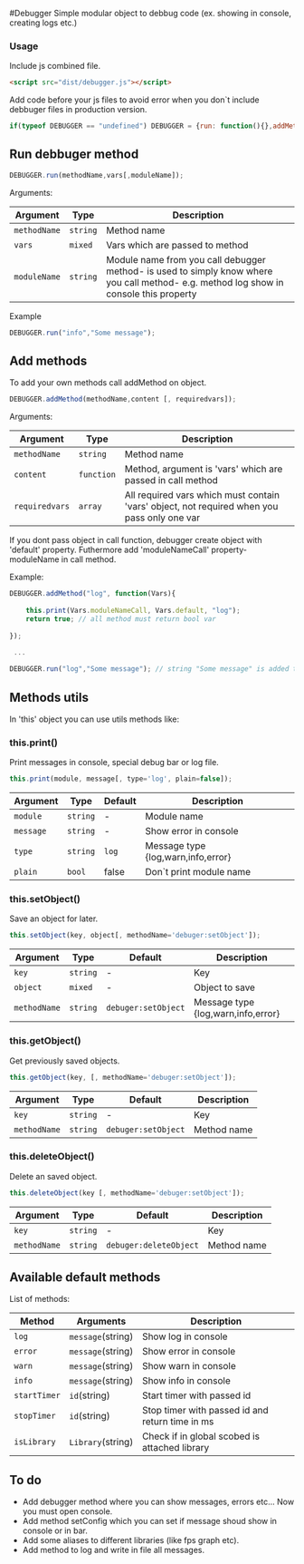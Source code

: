 #Debugger
Simple modular object to debbug code (ex. showing in console, creating logs etc.)

### Usage

Include js combined file.
``` html
<script src="dist/debugger.js"></script>
```

Add code before your js files to avoid error when you don`t include debbuger files in production version.

``` js
if(typeof DEBUGGER == "undefined") DEBUGGER = {run: function(){},addMethod: function(){}};
```

## Run debbuger method
```js
DEBUGGER.run(methodName,vars[,moduleName]);
```
Arguments:

| Argument | Type | Description
|--------|---------|------------
| `methodName` | `string` | Method name
| `vars` | `mixed` | Vars which are passed to method
| `moduleName` | `string` | Module name from you call debugger method- is used to simply know where you call method- e.g. method log show in console this property  

Example
```js
DEBUGGER.run("info","Some message");
```

## Add methods

To add your own methods call addMethod on object.

```js
DEBUGGER.addMethod(methodName,content [, requiredvars]);
```
Arguments:

| Argument | Type | Description
|--------|---------|------------
| `methodName` | `string` | Method name
| `content` | `function` | Method, argument is 'vars' which are passed in call method
| `requiredvars` | `array` | All required vars which must contain 'vars' object, not required when you pass only one var

If you dont pass object in call function, debugger create object with 'default' property. Futhermore add 'moduleNameCall' property- moduleName in call method.

Example: 

```js
DEBUGGER.addMethod("log", function(Vars){
  
	this.print(Vars.moduleNameCall, Vars.default, "log");
	return true; // all method must return bool var
		
});

 ...
 
DEBUGGER.run("log","Some message"); // string "Some message" is added to Vars.default property

```
## Methods utils
In 'this' object you can use utils methods like:
### this.print()
Print messages in console, special debug bar or log file.
```js
this.print(module, message[, type='log', plain=false]);
```

| Argument | Type | Default | Description
|--------|---------|-------|---------
| `module` | `string` | - |Module name
| `message` | `string` | - |Show error in console
| `type` | `string` | `log` |Message type {log,warn,info,error}
| `plain` | `bool` |  false |Don`t print module name

### this.setObject()
Save an object for later.
```js
this.setObject(key, object[, methodName='debuger:setObject']);
```
| Argument | Type | Default | Description
|--------|---------|-------|---------
| `key` | `string` | - | Key
| `object` | `mixed` | - | Object to save
| `methodName` | `string` | `debuger:setObject` | Message type {log,warn,info,error}

### this.getObject()
Get previously saved objects.
```js
this.getObject(key, [, methodName='debuger:setObject']);
```
| Argument | Type | Default | Description
|--------|---------|-------|---------
| `key` | `string` | - | Key
| `methodName` | `string` | `debuger:setObject` | Method name 

### this.deleteObject()
Delete an saved object.
```js
this.deleteObject(key [, methodName='debuger:setObject']);
```
| Argument | Type | Default | Description
|--------|---------|-------|---------
| `key` | `string` | - | Key
| `methodName` | `string` | `debuger:deleteObject` | Method name 

## Available default methods
List of methods:

| Method | Arguments | Description
|--------|-------------|-------------
| `log` | `message`(string) | Show log in console | 
| `error` | `message`(string) | Show error in console
| `warn` | `message`(string) | Show warn in console
| `info` | `message`(string) | Show info in console
| `startTimer` | `id`(string) | Start timer with passed id
| `stopTimer` | `id`(string) | Stop timer with passed id and return time in ms
| `isLibrary` | `Library`(string) | Check if in global scobed is attached library

## To do
- Add debugger method where you can show messages, errors etc... Now you must open console.
- Add method setConfig which you can set if message shoud show in console or in bar.
- Add some aliases to different libraries (like fps graph etc).
- Add method to log and write in file all messages.